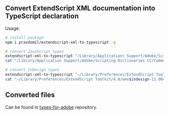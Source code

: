 ## Convert ExtendScript XML documentation into TypeScript declaration
Usage:
```bash
# install package
npm i pravdomil/extendscript-xml-to-typescript -g

# convert JavaScript types
extendscript-xml-to-typescript "/Library/Application\ Support/Adobe/Scripting Dictionaries CC/CommonFiles/javascript.xml"
cat "/Library/Application Support/Adobe/Scripting Dictionaries CC/CommonFiles/javascript.d.ts"

# convert InDesign types
extendscript-xml-to-typescript "~/Library/Preferences/ExtendScript Toolkit/4.0/omv$indesign-11.064$11.3.xml"
cat "~/Library/Preferences/ExtendScript Toolkit/4.0/omv$indesign-11.064$11.3.d.ts"

```

## Converted files
Can be found in [types-for-adobe](https://github.com/pravdomil/types-for-adobe) repository.

